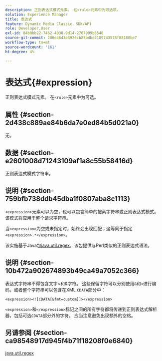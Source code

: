 ```yaml
---
description: 正则表达式模式元素。 在<rule>元素中为可选项。
solution: Experience Manager
title: 表达式
feature: Dynamic Media Classic，SDK/API
role: Developer,User
exl-id: 84b0bb22-7462-4038-9d14-2707999b5548
source-git-commit: 206e4643e3926cb85b4be2189743578f88180be7
workflow-type: tm+mt
source-wordcount: '161'
ht-degree: 4%

---
```


# 表达式{#expression}

正则表达式模式元素。 在`<rule>`元素中为可选。

## 属性 {#section-2d438c889ae84b6da7e0ed84b5d021a0}

无。

## 数据 {#section-e2601008d71243109af1a8c55b58416d}

正则表达式模式字符串。

## 说明 {#section-759bfb738ddb45dba1f0807aba8c1113}

`<expression>`元素可以为空，也可以包含简单的搜索字符串或正则表达式模式。 该模式将应用于整个请求字符串。

当`<expression>`为空或未指定时，始终会出现匹配；这等同于指定`<expression>.*</expression>`。

该实施基于Java包[java.util.regex](https://www2.cs.duke.edu/csed/java/jdk1.4.2/docs/api/)，该包提供与Perl类似的正则表达式语法。

## 说明 {#section-10b472a902674893b49ca49a7052c366}

表达式字符串不得包含文字&lt;和&amp;字符。 这些保留字符可以分别使用`&`和`<`进行编码，或者整个字符串可以包含在XML `CDATA`部分中：

`<expression><![CDATA[&fmt=custom]]></expression>`

`<expression>`和`</expression>`标记之间的所有字符都将传递到正则表达式解析器，包括可选`CDATA`部分外的字符。 应当注意避免出现额外的空格。

## 另请参阅 {#section-ca98548917d945f4b71f18208f0e6840}

[java.util.regex](https://www2.cs.duke.edu/csed/java/jdk1.4.2/docs/api/)
